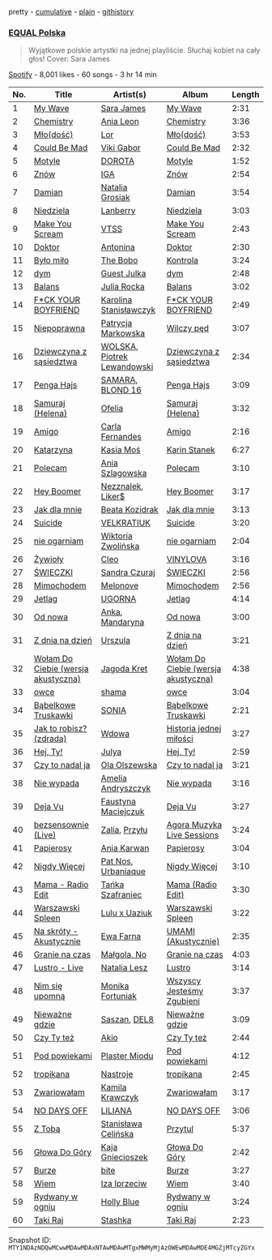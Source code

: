 pretty - [cumulative](/playlists/cumulative/37i9dQZF1DWWsiJMaq2jt5.md) - [plain](/playlists/plain/37i9dQZF1DWWsiJMaq2jt5) - [githistory](https://github.githistory.xyz/mackorone/spotify-playlist-archive/blob/main/playlists/plain/37i9dQZF1DWWsiJMaq2jt5)

### [EQUAL Polska](https://open.spotify.com/playlist/37i9dQZF1DWWsiJMaq2jt5)

> Wyjątkowe polskie artystki na jednej playliście\. Słuchaj kobiet na cały głos! Cover: Sara James

[Spotify](https://open.spotify.com/user/spotify) - 8,001 likes - 60 songs - 3 hr 14 min

| No. | Title | Artist(s) | Album | Length |
|---|---|---|---|---|
| 1 | [My Wave](https://open.spotify.com/track/12spArvPaLxK6deo7ikvnZ) | [Sara James](https://open.spotify.com/artist/6flsK6BZEkCqoz4t3M4oeV) | [My Wave](https://open.spotify.com/album/4qbZPeJPVHASszWzkoS8hf) | 2:31 |
| 2 | [Chemistry](https://open.spotify.com/track/7yw4MSh68mhXs1bIlWkE2G) | [Ania Leon](https://open.spotify.com/artist/43QBxtuscxneLyKYYEFfEu) | [Chemistry](https://open.spotify.com/album/6LcvpXRe8CBUuQW1oBPJsX) | 3:36 |
| 3 | [Mło\(dość\)](https://open.spotify.com/track/1GvBueqzDpAw12OUpfcOEa) | [Lor](https://open.spotify.com/artist/0TwM0vzeyhAMTegVdIq8rx) | [Mło\(dość\)](https://open.spotify.com/album/0ARAIKGGUVneT8hiHBsypW) | 3:53 |
| 4 | [Could Be Mad](https://open.spotify.com/track/4HJI98era6Qkz13NGpn2DX) | [Viki Gabor](https://open.spotify.com/artist/3yCRvilOBzRkyxOsOi4tsR) | [Could Be Mad](https://open.spotify.com/album/6LVbjvVzat04gL9DSpVUDl) | 2:32 |
| 5 | [Motyle](https://open.spotify.com/track/6vqA2J8xAQgB2JP9BtTy0i) | [DOROTA](https://open.spotify.com/artist/2fEs4vr7qFxwyrzmTrXxYE) | [Motyle](https://open.spotify.com/album/3ipl9zrHPAhZjUYh3SIMJG) | 1:52 |
| 6 | [Znów](https://open.spotify.com/track/6ayH63vxC8I0gom7UQxWiB) | [IGA](https://open.spotify.com/artist/194PQAWwypriEsRab3Ly6D) | [Znów](https://open.spotify.com/album/2OzDXbUGm7hb84cuNEyXCx) | 2:54 |
| 7 | [Damian](https://open.spotify.com/track/7nN2ACTUh8dQGxVD4bfwoY) | [Natalia Grosiak](https://open.spotify.com/artist/6o1HvE0HE1CZJSBIVyNcKg) | [Damian](https://open.spotify.com/album/6wgx8eO5XQ6A2iF8E2HE4z) | 3:54 |
| 8 | [Niedziela](https://open.spotify.com/track/28Q9qmtJqOdq9UO1cXJrb4) | [Lanberry](https://open.spotify.com/artist/2t3aJxThQrMWaNJgqjMcU8) | [Niedziela](https://open.spotify.com/album/42uQRWFq3Oao8FKDdhvhDp) | 3:03 |
| 9 | [Make You Scream](https://open.spotify.com/track/0EeMLsi9eUQokrejzb7WTH) | [VTSS](https://open.spotify.com/artist/0zo109NM3S7CqHpvlXwqEN) | [Make You Scream](https://open.spotify.com/album/6D7tuGipq3Q40SgM47rW46) | 2:43 |
| 10 | [Doktor](https://open.spotify.com/track/3QUHvZUXGZMn1mB0DO64gK) | [Antonina](https://open.spotify.com/artist/0kG8pgFRDYXphEkcRTReNS) | [Doktor](https://open.spotify.com/album/22tBWPGwJGf6xRJdimvRX9) | 2:30 |
| 11 | [Było miło](https://open.spotify.com/track/0Ats8UjkpH6HEP4k2Gt0rY) | [The Bobo](https://open.spotify.com/artist/1dhQg6urYCnTQhYWG8tsvE) | [Kontrola](https://open.spotify.com/album/2teFszicbrLoUynpd4eoga) | 3:24 |
| 12 | [dym](https://open.spotify.com/track/0Ct1Z7DbPn69F6FLKCLGXj) | [Guest Julka](https://open.spotify.com/artist/7nmNPZucUmo9x6Mh5llOoZ) | [dym](https://open.spotify.com/album/3s2CgL3NOK1SXzKdWa6YFa) | 2:48 |
| 13 | [Balans](https://open.spotify.com/track/4hU7OPVaMxkhOYYPkV7LwL) | [Julia Rocka](https://open.spotify.com/artist/3KK1cO0sCWl01U14rS7wwN) | [Balans](https://open.spotify.com/album/5nOi3r1tgBDSISc9KiBNDw) | 3:02 |
| 14 | [F\*CK YOUR BOYFRIEND](https://open.spotify.com/track/6pxft8vH1cFlM0ijS5HjuG) | [Karolina Stanisławczyk](https://open.spotify.com/artist/3vgdTroZ4H9ynPQTheek1t) | [F\*CK YOUR BOYFRIEND](https://open.spotify.com/album/5qTuwNb9WY8DMUTYtwGkiT) | 2:49 |
| 15 | [Niepoprawna](https://open.spotify.com/track/1HhxCbVhk7wm9RjSVygVgh) | [Patrycja Markowska](https://open.spotify.com/artist/0Jl6TFKAJR7zIv2kvA1RNf) | [Wilczy pęd](https://open.spotify.com/album/0KlTEOC4kJjtmVy38eBLu1) | 3:07 |
| 16 | [Dziewczyna z sąsiedztwa](https://open.spotify.com/track/06U5K6dO2AyW0Cg2RbVX2a) | [WOLSKA](https://open.spotify.com/artist/6W535X9Sk4zYwdMeXQ8LwM), [Piotrek Lewandowski](https://open.spotify.com/artist/2F9grKyrjes3vaNiPIvyWg) | [Dziewczyna z sąsiedztwa](https://open.spotify.com/album/0a0jlDMaRSNSOHHJsvHjpk) | 2:34 |
| 17 | [Penga Hajs](https://open.spotify.com/track/4hz6Cb3wWnrO4yibYdDTKt) | [SAMARA](https://open.spotify.com/artist/0H96zZshfKV7mq25xuyAWD), [BLOND 16](https://open.spotify.com/artist/7M7SClIkMjIZdbNJeFPqJn) | [Penga Hajs](https://open.spotify.com/album/2BDNfaZQtZVGglfKJiAwX2) | 3:09 |
| 18 | [Samuraj \(Helena\)](https://open.spotify.com/track/40b31CtrrxPVJHSqtMzQl2) | [Ofelia](https://open.spotify.com/artist/0FbccBQBb69lfv4arbt6kX) | [Samuraj \(Helena\)](https://open.spotify.com/album/5KkS92uWzwKVvkPGG1Iltz) | 3:32 |
| 19 | [Amigo](https://open.spotify.com/track/7sTlLEJF2KmghBCSi3qOHF) | [Carla Fernandes](https://open.spotify.com/artist/2PowY1osU1K9Qa8d1fn0PF) | [Amigo](https://open.spotify.com/album/4VZuKduRowwLOHfirGyILG) | 2:16 |
| 20 | [Katarzyna](https://open.spotify.com/track/7srwEv3uJfIcFoF5zURwvz) | [Kasia Moś](https://open.spotify.com/artist/6o7RJSQNRyx5ChgbgoTx22) | [Karin Stanek](https://open.spotify.com/album/4xNzF20LZ3C6mzuov2uMmP) | 6:27 |
| 21 | [Polecam](https://open.spotify.com/track/1niuNf2HkUmSjwzA3ZpKEx) | [Ania Szlagowska](https://open.spotify.com/artist/6b5VWyfQbsAaYfBqiZJy8D) | [Polecam](https://open.spotify.com/album/4H1EHdOJRnUYm2mVLbNrFq) | 3:10 |
| 22 | [Hey Boomer](https://open.spotify.com/track/39oslds5oQYHSmkF8wGGjx) | [Nezznalek](https://open.spotify.com/artist/2jxQKdU1dKP95EzKiQBcg5), [Liker$](https://open.spotify.com/artist/1DqN8u0Zy4hbXH7vujgf8Y) | [Hey Boomer](https://open.spotify.com/album/1QiVSuW75AF1PSv2EqgEsL) | 3:17 |
| 23 | [Jak dla mnie](https://open.spotify.com/track/3w2grUUmvUjCn2xSQhNhWu) | [Beata Kozidrak](https://open.spotify.com/artist/0GF5CJ7nKXsMTiWHK4ZQJN) | [Jak dla mnie](https://open.spotify.com/album/1fgc4AzQecei3H18KXZiXn) | 3:13 |
| 24 | [Suicide](https://open.spotify.com/track/4beM915ZzEzF0gfxPUMY3y) | [VELKRATIUK](https://open.spotify.com/artist/1NX5jyb39TJKiHqrn3HsRx) | [Suicide](https://open.spotify.com/album/3wMLuEbtVuWwFOhLERuWss) | 3:20 |
| 25 | [nie ogarniam](https://open.spotify.com/track/57Tybr1mV0xAnxK5w6yvpN) | [Wiktoria Zwolińska](https://open.spotify.com/artist/1Dyn3KxMNqGRpIEeXekqhf) | [nie ogarniam](https://open.spotify.com/album/3Zgeqr6XHJeizg9LKtTYaw) | 2:04 |
| 26 | [Żywioły](https://open.spotify.com/track/5G9k7gdkadur060rDN2gYm) | [Cleo](https://open.spotify.com/artist/0ZXDvZqBzwZLsHRXhuTbpR) | [VINYLOVA](https://open.spotify.com/album/02uCivbPfkPQMQydZ9qo6g) | 3:16 |
| 27 | [ŚWIECZKI](https://open.spotify.com/track/6gaGCgZOE9e0MwOSGWmIv0) | [Sandra Czuraj](https://open.spotify.com/artist/3qQDvGPGR4wGp6EcTVD3uV) | [ŚWIECZKI](https://open.spotify.com/album/0zeQqNSuzGifrW8wVS5mHA) | 2:56 |
| 28 | [Mimochodem](https://open.spotify.com/track/7l6J7cemkawQ4iOlqKbxbP) | [Melonove](https://open.spotify.com/artist/4iccUKrxBtzyurbaiofGoS) | [Mimochodem](https://open.spotify.com/album/5EoNRYxs44osC2y6hkS9GU) | 2:56 |
| 29 | [Jetlag](https://open.spotify.com/track/5nA0CgTPwLhIx7xCTNkZJd) | [UGORNA](https://open.spotify.com/artist/728KDp7TKI2VD37sg0323p) | [Jetlag](https://open.spotify.com/album/607EeTCk2PYlHkqt6talso) | 4:14 |
| 30 | [Od nowa](https://open.spotify.com/track/0GhVx7hPlfhXAdM04xHaoU) | [Anka](https://open.spotify.com/artist/0F9Klcgxyze6XioVBZtX9G), [Mandaryna](https://open.spotify.com/artist/1wCHHmt2SQiCP7aajyxhYh) | [Od nowa](https://open.spotify.com/album/0V0NyzkhGxM6uJPPDwBaKc) | 3:00 |
| 31 | [Z dnia na dzień](https://open.spotify.com/track/5xBDvjbr3jG7cySqcbYJib) | [Urszula](https://open.spotify.com/artist/6vIPbNGbwdrg7LSpz4V2QX) | [Z dnia na dzień](https://open.spotify.com/album/413VwML39CEJMrufqEHVna) | 3:21 |
| 32 | [Wołam Do Ciebie \(wersja akustyczna\)](https://open.spotify.com/track/2jIFzqvl6ryAyMPYLk2gx9) | [Jagoda Kret](https://open.spotify.com/artist/1crECa5RK4wfYX9QtHJtv3) | [Wołam Do Ciebie \(wersja akustyczna\)](https://open.spotify.com/album/5TQWqjuqrYZHCx3WlixFIT) | 4:38 |
| 33 | [owce](https://open.spotify.com/track/1ZdfCQaWUuDaJOo5SJeVs1) | [shama](https://open.spotify.com/artist/1HhRfvC2bS9XeeiR5I5UmI) | [owce](https://open.spotify.com/album/0jSDqpH6BdZJoXuCxeDrRb) | 3:04 |
| 34 | [Bąbelkowe Truskawki](https://open.spotify.com/track/29VazbA7GJEKLPktwoV5va) | [SONIA](https://open.spotify.com/artist/72df4j6ONtlu01RCWPmxjD) | [Bąbelkowe Truskawki](https://open.spotify.com/album/3OynIG3nuKfVe6ZMSkAaFJ) | 2:21 |
| 35 | [Jak to robisz? \(zdrada\)](https://open.spotify.com/track/63UjtcvLb3CmmYPx5OcVFf) | [Wdowa](https://open.spotify.com/artist/6m7Sh5eBXT5Y1dprnuuqWR) | [Historia jednej miłości](https://open.spotify.com/album/6i93UxcfkwlBB8PANnRmLo) | 3:27 |
| 36 | [Hej, Ty!](https://open.spotify.com/track/4kx20ikrTAwLyweudaE0jh) | [Julya](https://open.spotify.com/artist/3HLw79MyKKNt74t4hn3XgT) | [Hej, Ty!](https://open.spotify.com/album/7nc48g3PWGdilSO1AXot0E) | 2:59 |
| 37 | [Czy to nadal ja](https://open.spotify.com/track/6V7jBBgkZbG8okw9lMWuG9) | [Ola Olszewska](https://open.spotify.com/artist/1YyVozTrSIYYqKGNFzBa4b) | [Czy to nadal ja](https://open.spotify.com/album/5utpVxwjDEQKWn57r7Go5u) | 3:21 |
| 38 | [Nie wypada](https://open.spotify.com/track/2PnlUXNGvLQiJBidY5E2Pv) | [Amelia Andryszczyk](https://open.spotify.com/artist/58wKaNZ5iuXaeelRtHzEsk) | [Nie wypada](https://open.spotify.com/album/4NQqTcGUh4eiFsLtbt4NH0) | 3:16 |
| 39 | [Deja Vu](https://open.spotify.com/track/6H0VzUWcm5t58OWkhfsHLV) | [Faustyna Maciejczuk](https://open.spotify.com/artist/3CIcRH4j4mWpUv8n2UrImj) | [Deja Vu](https://open.spotify.com/album/3XSwJoLb4xRhUOxRKBreGo) | 3:27 |
| 40 | [bezsensownie \(Live\)](https://open.spotify.com/track/2gF1uKZPji3ZOwtfJTZq2K) | [Zalia](https://open.spotify.com/artist/3VKQYnCpM6ofG8QUmlnW6d), [Przyłu](https://open.spotify.com/artist/2zioaq2d7svakjWZV5FDXm) | [Agora Muzyka Live Sessions](https://open.spotify.com/album/3QhzSVvLDFWi5jBBbNX3vG) | 3:24 |
| 41 | [Papierosy](https://open.spotify.com/track/2JP4w8t7VJgZjnr60CWSpY) | [Ania Karwan](https://open.spotify.com/artist/6EtPFq0WhAq7kzcryE23b4) | [Papierosy](https://open.spotify.com/album/7xrBh43cEwZc4uYyoqPQHU) | 3:04 |
| 42 | [Nigdy Więcej](https://open.spotify.com/track/0pnNnvIvJW3EtTUfc0ubk6) | [Pat Nos](https://open.spotify.com/artist/0ULtN6cdw9UhN9zi7mXiZv), [Urbaniaque](https://open.spotify.com/artist/2T47qssnONlEuxR0wZEcxE) | [Nigdy Więcej](https://open.spotify.com/album/4nSLCfybklp4foWpeT3Kgx) | 3:10 |
| 43 | [Mama \- Radio Edit](https://open.spotify.com/track/7iP80eWgkFqISYrHIcvYtD) | [Tańka Szafraniec](https://open.spotify.com/artist/2JmaYUD0TgTWiocdjnTYR2) | [Mama \(Radio Edit\)](https://open.spotify.com/album/4FTeOLL45xUnINz4x2og81) | 3:30 |
| 44 | [Warszawski Spleen](https://open.spotify.com/track/52xVXebOr5krcB18FLlOTU) | [Lulu x Uaziuk](https://open.spotify.com/artist/24J0nOvhaahlqmH5vugN3O) | [Warszawski Spleen](https://open.spotify.com/album/6ylXlkEsBessUzLyrKSZpl) | 3:22 |
| 45 | [Na skróty \- Akustycznie](https://open.spotify.com/track/6hSZjxHLxCYdqaYQTlf1VP) | [Ewa Farna](https://open.spotify.com/artist/6xajh3A5qhxsNffhhBNntC) | [UMAMI \(Akustycznie\)](https://open.spotify.com/album/0HyutweMlP4ZvcDEyEXvax) | 2:35 |
| 46 | [Granie na czas](https://open.spotify.com/track/0VOMtIO3OeVOBfxfl0ZAOZ) | [Małgola, No](https://open.spotify.com/artist/0uzUmwzNGtiw8vzlUpWuRD) | [Granie na czas](https://open.spotify.com/album/3YsSe9X3k08T8DCAI53Mte) | 4:03 |
| 47 | [Lustro \- Live](https://open.spotify.com/track/3vU4phpSikEmkaiRuBXLDq) | [Natalia Lesz](https://open.spotify.com/artist/3MDEKBsgb6XSMdYHAK4Vdr) | [Lustro](https://open.spotify.com/album/5WSRBwMKXBNvUtritzYQJw) | 3:14 |
| 48 | [Nim się upomną](https://open.spotify.com/track/517NHSMk0NYmQjz7bZplBi) | [Monika Fortuniak](https://open.spotify.com/artist/01ncc1B50xOY2nYOgyJqI2) | [Wszyscy Jesteśmy Zgubieni](https://open.spotify.com/album/5J80iyOkIguWDeWdUKqHSe) | 3:37 |
| 49 | [Nieważne gdzie](https://open.spotify.com/track/0jZ4Qls5t2XRHaKdz1GA4R) | [Saszan](https://open.spotify.com/artist/4AAUtbgySy6IcOCIVl6g5r), [DEL8](https://open.spotify.com/artist/44ZLBpCH4wK5V2rpRWPrKc) | [Nieważne gdzie](https://open.spotify.com/album/1I7jxQWq0JWfBT5ScEODTo) | 3:09 |
| 50 | [Czy Ty też](https://open.spotify.com/track/1Ke8hvWLKSqeevMq2ofR1k) | [Akio](https://open.spotify.com/artist/50qQ2L1YLO0xNJlEru1EoD) | [Czy Ty też](https://open.spotify.com/album/7mPmXPInH0mI1r50U5PzaK) | 2:44 |
| 51 | [Pod powiekami](https://open.spotify.com/track/23PWWIFBDMvO7EAyqXxny1) | [Plaster Miodu](https://open.spotify.com/artist/6sNz6OvOWvGvGLX0adZ8K1) | [Pod powiekami](https://open.spotify.com/album/0RMrrSTI9ZVREqRDvc473e) | 4:12 |
| 52 | [tropikana](https://open.spotify.com/track/2Ia6rGD2bZhFTcKuz6h9MR) | [Nastroje](https://open.spotify.com/artist/6FWkzWZNuhvxDIK7pklx5h) | [tropikana](https://open.spotify.com/album/4CB4N5tNOLDSBHYCjpkTe6) | 2:45 |
| 53 | [Zwariowałam](https://open.spotify.com/track/5xVmF7TFVpeILgitUgYVvf) | [Kamila Krawczyk](https://open.spotify.com/artist/3x9Ir9S0D24h754baIEFRL) | [Zwariowałam](https://open.spotify.com/album/5Z3XErxJ7jlhrjZ7U4DdD1) | 3:17 |
| 54 | [NO DAYS OFF](https://open.spotify.com/track/5X5ZdU7SdxbNaaAgGSEJbo) | [LILIANA](https://open.spotify.com/artist/50EewbRwb8f1s9kuMAuCxm) | [NO DAYS OFF](https://open.spotify.com/album/2DryzzSwnUh2g1C4P2lNUi) | 3:06 |
| 55 | [Z Tobą](https://open.spotify.com/track/3FBmuBIQKIEWwurwWoLP1c) | [Stanisława Celińska](https://open.spotify.com/artist/0sijpMmVF9ui4micUVn9d6) | [Przytul](https://open.spotify.com/album/33Y4Aq84Rf7ELgvCdu5K25) | 5:37 |
| 56 | [Głowa Do Góry](https://open.spotify.com/track/0maIpcZ9qhx5vjCypKXibq) | [Kaja Gniecioszek](https://open.spotify.com/artist/1H9RTKk2xZyTLJIyydKfjL) | [Głowa Do Góry](https://open.spotify.com/album/1gpFLMUF7XpnFru2O24Ky3) | 2:42 |
| 57 | [Burze](https://open.spotify.com/track/6uSU5N69iej3oGQyXDubWO) | [bite](https://open.spotify.com/artist/1LYARfMTmqGB31OGSSGVPX) | [Burze](https://open.spotify.com/album/01I7wnYnYAxXkrhJT79vbM) | 3:27 |
| 58 | [Wiem](https://open.spotify.com/track/6SeGxyJe8WrQdmBezcri0K) | [Iza Iprzeciw](https://open.spotify.com/artist/3raVcdcIJSBZXirctZ2Ooq) | [Wiem](https://open.spotify.com/album/6I0ga0ZScBmMqYehOlxbWk) | 3:40 |
| 59 | [Rydwany w ogniu](https://open.spotify.com/track/1zHD00BZUnkSaX8rzf1Ybf) | [Holly Blue](https://open.spotify.com/artist/4ZDRTnAdn3QSpjCtkwbmg3) | [Rydwany w ogniu](https://open.spotify.com/album/2kRCCyl1m6vDuZv01TXICh) | 3:24 |
| 60 | [Taki Raj](https://open.spotify.com/track/4yr98Fxl7SiJjJNv5DHWwZ) | [Stashka](https://open.spotify.com/artist/35hjoqsmmrZ2sdvDnYLf2s) | [Taki Raj](https://open.spotify.com/album/3onEH5r0IWCext0Pi0KWdp) | 2:23 |

Snapshot ID: `MTY1NDAzNDQwMCwwMDAwMDAxNTAwMDAwMTgxMWMyMjAzOWEwMDAwMDE4MGZjMTcyZGYx`
